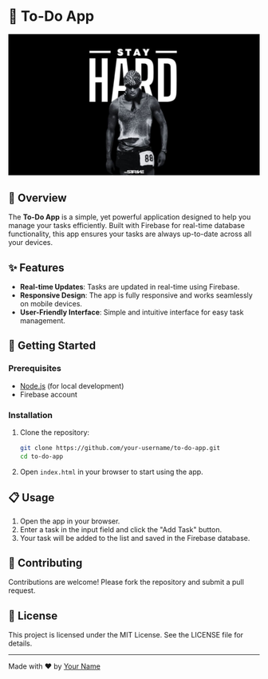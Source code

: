 # 📝 To-Do App

![To-Do App](assets/David.jpeg)

## 🌟 Overview

The **To-Do App** is a simple, yet powerful application designed to help you manage your tasks efficiently. Built with Firebase for real-time database functionality, this app ensures your tasks are always up-to-date across all your devices.

## ✨ Features

- **Real-time Updates**: Tasks are updated in real-time using Firebase.
- **Responsive Design**: The app is fully responsive and works seamlessly on mobile devices.
- **User-Friendly Interface**: Simple and intuitive interface for easy task management.

## 🚀 Getting Started

### Prerequisites

- [Node.js](https://nodejs.org/) (for local development)
- Firebase account

### Installation

1. Clone the repository:

    ```sh
    git clone https://github.com/your-username/to-do-app.git
    cd to-do-app
    ```

2. Open `index.html` in your browser to start using the app.

📋 Usage
--------

1.  Open the app in your browser.
2.  Enter a task in the input field and click the "Add Task" button.
3.  Your task will be added to the list and saved in the Firebase database.


🤝 Contributing
---------------

Contributions are welcome! Please fork the repository and submit a pull request.

📜 License
----------

This project is licensed under the MIT License. See the LICENSE file for details.


* * * * *

Made with ❤️ by [Your Name](vscode-file://vscode-app/c:/Users/Administrator/AppData/Local/Programs/Microsoft%20VS%20Code/resources/app/out/vs/code/electron-sandbox/workbench/workbench.html "https://github.com/your-username")